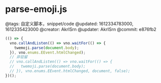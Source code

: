 # parse-emoji.js

@tags: 自定义脚本，snippet/code
@updated: 1612334783000, 1612335423000
@creator: AkrISrn
@updater: AkrISrn
@commit: e876fb2

```js
(() => {
  vno.callAndListen(() => vno.waitFor(() => {
    twemoji.parse(document.body);
  }), vno.enums.EEvent.htmlChanged);
  // 非驻留
  // vno.callAndListen(() => vno.waitFor(() => {
  //   twemoji.parse(document.body);
  // }), vno.enums.EEvent.htmlChanged, document, false);
})();
```
